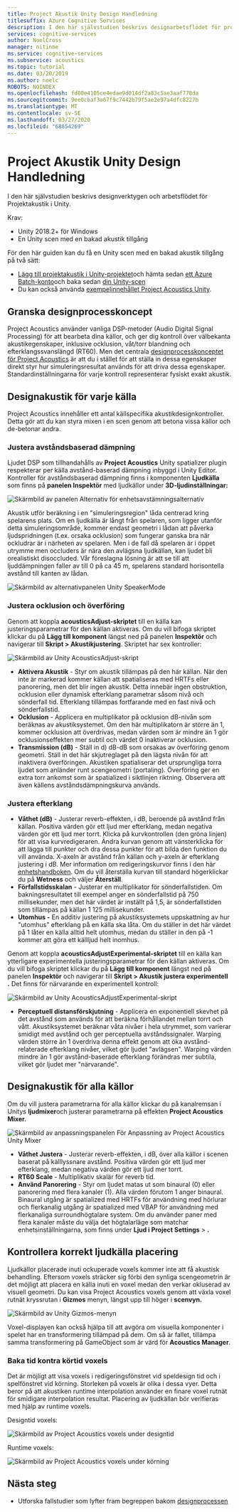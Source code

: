 ```yaml
---
title: Project Akustik Unity Design Handledning
titlesuffix: Azure Cognitive Services
description: I den här självstudien beskrivs designarbetsflödet för projektakustik i Unity.
services: cognitive-services
author: NoelCross
manager: nitinme
ms.service: cognitive-services
ms.subservice: acoustics
ms.topic: tutorial
ms.date: 03/20/2019
ms.author: noelc
ROBOTS: NOINDEX
ms.openlocfilehash: fd00e4105ce4edae9d014df2a83c5ae3aaf778da
ms.sourcegitcommit: 9ee0cbaf3a67f9c7442b79f5ae2e97a4dfc8227b
ms.translationtype: MT
ms.contentlocale: sv-SE
ms.lasthandoff: 03/27/2020
ms.locfileid: "68854269"
---
```

# <a name="project-acoustics-unity-design-tutorial"></a>Project Akustik Unity Design Handledning
I den här självstudien beskrivs designverktygen och arbetsflödet för Projektakustik i Unity.

Krav:
* Unity 2018.2+ för Windows
* En Unity scen med en bakad akustik tillgång

För den här guiden kan du få en Unity scen med en bakad akustik tillgång på två sätt:
* [Lägg till projektakustik i Unity-projektet](unity-integration.md)och hämta sedan [ett Azure Batch-konto](create-azure-account.md)och baka sedan [din Unity-scen](unity-baking.md)
* Du kan också använda [exempelinnehållet Project Acoustics Unity](unity-quickstart.md).

## <a name="review-design-process-concepts"></a>Granska designprocesskoncept
Project Acoustics använder vanliga DSP-metoder (Audio Digital Signal Processing) för att bearbeta dina källor, och ger dig kontroll över välbekanta akustikegenskaper, inklusive ocklusion, våt/torr blandning och efterklangssvanslängd (RT60). Men det centrala [designprocesskonceptet för Project Acoustics](design-process.md) är att du i stället för att ställa in dessa egenskaper direkt styr hur simuleringsresultat används för att driva dessa egenskaper. Standardinställningarna för varje kontroll representerar fysiskt exakt akustik.

## <a name="design-acoustics-for-each-source"></a>Designakustik för varje källa
Project Acoustics innehåller ett antal källspecifika akustikdesignkontroller. Detta gör att du kan styra mixen i en scen genom att betona vissa källor och de-betonar andra.

### <a name="adjust-distance-based-attenuation"></a>Justera avståndsbaserad dämpning
Ljudet DSP som tillhandahålls av **Project Acoustics** Unity spatializer plugin respekterar per källa avstånd-baserad dämpning inbyggd i Unity Editor. Kontroller för avståndsbaserad dämpning finns i komponenten **Ljudkälla** som finns på **panelen Inspektör** med ljudkällor under **3D-ljudinställningar:**

![Skärmbild av panelen Alternativ för enhetsavstämningsalternativ](media/distance-attenuation.png)

Akustik utför beräkning i en "simuleringsregion" låda centrerad kring spelarens plats. Om en ljudkälla är långt från spelaren, som ligger utanför detta simuleringsområde, kommer endast geometri i lådan att påverka ljudspridningen (t.ex. orsaka ocklusion) som fungerar ganska bra när ockludrar är i närheten av spelaren. Men i de fall då spelaren är i öppet utrymme men occluders är nära den avlägsna ljudkällan, kan ljudet bli orealistiskt disoccluded. Vår föreslagna lösning är att se till att ljuddämpningen faller av till 0 på ca 45 m, spelarens standard horisontella avstånd till kanten av lådan.

![Skärmbild av alternativpanelen Unity SpeakerMode](media/speaker-mode.png)

### <a name="adjust-occlusion-and-transmission"></a>Justera ocklusion och överföring
Genom att koppla **acousticsAdjust-skriptet** till en källa kan justeringsparametrar för den källan aktiveras. Om du vill bifoga skriptet klickar du på **Lägg till komponent** längst ned på panelen **Inspektör** och navigerar till **Skript > Akustikjustering**. Skriptet har sex kontroller:

![Skärmbild av Unity AcousticsAdjust-skript](media/acoustics-adjust.png)

* **Aktivera Akustik** - Styr om akustik tillämpas på den här källan. När den inte är markerad kommer källan att spatialiseras med HRTFs eller panorering, men det blir ingen akustik. Detta innebär ingen obstruktion, ocklusion eller dynamisk efterklang parametrar såsom nivå och sönderfall tid. Efterklang tillämpas fortfarande med en fast nivå och sönderfallstid.
* **Ocklusion** - Applicera en multiplikator på ocklusion dB-nivån som beräknas av akustiksystemet. Om den här multiplikatorn är större än 1, kommer ocklusion att överdrivas, medan värden som är mindre än 1 gör ocklusionseffekten mer subtil och värdet 0 inaktiverar ocklusion.
* **Transmission (dB)** - Ställ in d) dB-dB som orsakas av överföring genom geometri. Ställ in det här skjutreglaget på den lägsta nivån för att inaktivera överföringen. Akustiken spatialiserar det ursprungliga torra ljudet som anländer runt scengeometri (portaling). Överföring ger en extra torr ankomst som är spatialized i siktlinjen riktning. Observera att även källens avståndsdämpningskurva används.

### <a name="adjust-reverberation"></a>Justera efterklang
* **Våthet (dB)** - Justerar reverb-effekten, i dB, beroende på avstånd från källan. Positiva värden gör ett ljud mer efterklang, medan negativa värden gör ett ljud mer torrt. Klicka på kurvkontrollen (den gröna linjen) för att visa kurvredigeraren. Ändra kurvan genom att vänsterklicka för att lägga till punkter och dra dessa punkter för att bilda den funktion du vill använda. X-axeln är avstånd från källan och y-axeln är efterklang justering i dB. Mer information om redigeringskurvor finns i den här [enhetshandboken](https://docs.unity3d.com/Manual/EditingCurves.html). Om du vill återställa kurvan till standard högerklickar du på **Wetness** och väljer **Återställ**.
* **Förfallstidsskalan** - Justerar en multiplikator för sönderfallstiden. Om bakningsresultatet till exempel anger en sönderfallstid på 750 millisekunder, men det här värdet är inställt på 1,5, är sönderfallstiden som tillämpas på källan 1 125 millisekunder.
* **Utomhus -** En additiv justering på akustiksystemets uppskattning av hur "utomhus" efterklang på en källa ska låta. Om du ställer in det här värdet på 1 låter en källa alltid helt utomhus, medan du ställer in den på -1 kommer att göra ett källljud helt inomhus.

Genom att koppla **acousticsAdjustExperimental-skriptet** till en källa kan ytterligare experimentella justeringsparametrar för den källan aktiveras. Om du vill bifoga skriptet klickar du på **Lägg till komponent** längst ned på panelen **Inspektör** och navigerar till **Skript > Akustik justera experimentell .** Det finns för närvarande en experimentell kontroll:

![Skärmbild av Unity AcousticsAdjustExperimental-skript](media/acoustics-adjust-experimental.png)

* **Perceptuell distansförskjutning** - Applicera en exponentiell skevhet på det avstånd som används för att beräkna förhållandet mellan torrt och vått. Akustiksystemet beräknar våta nivåer i hela utrymmet, som varierar smidigt med avstånd och ger perceptuella avståndssignaler. Warping värden större än 1 överdriva denna effekt genom att öka avstånd-relaterade efterklang nivåer, vilket gör ljudet "avlägsen". Warping värden mindre än 1 gör avstånd-baserade efterklang förändras mer subtila, vilket gör ljudet mer "närvarande".

## <a name="design-acoustics-for-all-sources"></a>Designakustik för alla källor
Om du vill justera parametrarna för alla källor klickar du på kanalremsan i Unitys **ljudmixer**och justerar parametrarna på effekten **Project Acoustics Mixer.**

![Skärmbild av anpassningspanelen För Anpassning av Project Acoustics Unity Mixer](media/mixer-parameters.png)

* **Våthet Justera** - Justerar reverb-effekten, i dB, över alla källor i scenen baserat på källlyssnare avstånd. Positiva värden gör ett ljud mer efterklang, medan negativa värden gör ett ljud mer torrt.
* **RT60 Scale** - Multiplikativ skalär för reverb tid.
* **Använd Panorering** - Styr om ljudet matas ut som binaural (0) eller panorering med flera kanaler (1). Alla värden förutom 1 anger binaural. Binaural utgång är spatialized med HRTFs för användning med hörlurar och flerkanalig utgång är spatialized med VBAP för användning med flerkanaliga surroundhögtalare system. Om du använder paner med flera kanaler måste du välja det högtalarläge som matchar enhetsinställningarna, som finns under **Ljud i Project Settings** > **.**

## <a name="check-proper-sound-source-placement"></a>Kontrollera korrekt ljudkälla placering
Ljudkällor placerade inuti ockuperade voxels kommer inte att få akustisk behandling. Eftersom voxels sträcker sig förbi den synliga scengeometrin är det möjligt att placera en källa inuti en voxel medan den verkar okluserad av visuell geometri. Du kan visa Project Acoustics voxels genom att växla voxel rutnät kryssrutan i **Gizmos** menyn, längst upp till höger i **scenvyn.**

![Skärmbild av Unity Gizmos-menyn](media/gizmos-menu.png)  

Voxel-displayen kan också hjälpa till att avgöra om visuella komponenter i spelet har en transformering tillämpad på dem. Om så är fallet, tillämpa samma transformering på GameObject som är värd för **Acoustics Manager**.

### <a name="bake-time-vs-run-time-voxels"></a>Baka tid kontra körtid voxels
Det är möjligt att visa voxels i redigeringsfönstret vid speldesign tid och i spelfönstret vid körning. Storleken på voxels är olika i dessa vyer. Detta beror på att akustiken runtime interpolation använder en finare voxel rutnät för smidigare interpolation resultat. Placering av ljudkällan bör verifieras med hjälp av runtime voxels.

Designtid voxels:

![Skärmbild av Project Acoustics voxels under designtid](media/voxels-design-time.png)

Runtime voxels:

![Skärmbild av Project Acoustics voxels under körning](media/voxels-runtime.png)

## <a name="next-steps"></a>Nästa steg
* Utforska fallstudier som lyfter fram begreppen bakom [designprocessen](design-process.md)

